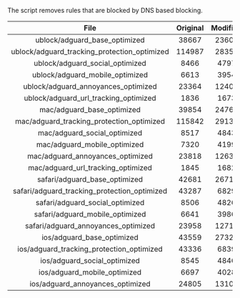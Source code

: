 The script removes rules that are blocked by DNS based blocking.


| File | Original | Modified |
|:----:|:-----:|:-----:|
| ublock/adguard_base_optimized | 38667 | 23605 |
| ublock/adguard_tracking_protection_optimized | 114987 | 28355 |
| ublock/adguard_social_optimized | 8466 | 4797 |
| ublock/adguard_mobile_optimized | 6613 | 3954 |
| ublock/adguard_annoyances_optimized | 23364 | 12401 |
| ublock/adguard_url_tracking_optimized | 1836 | 1673 |
| mac/adguard_base_optimized | 39854 | 24768 |
| mac/adguard_tracking_protection_optimized | 115842 | 29135 |
| mac/adguard_social_optimized | 8517 | 4843 |
| mac/adguard_mobile_optimized | 7320 | 4199 |
| mac/adguard_annoyances_optimized | 23818 | 12634 |
| mac/adguard_url_tracking_optimized | 1845 | 1682 |
| safari/adguard_base_optimized | 42681 | 26711 |
| safari/adguard_tracking_protection_optimized | 43287 | 6829 |
| safari/adguard_social_optimized | 8506 | 4826 |
| safari/adguard_mobile_optimized | 6641 | 3986 |
| safari/adguard_annoyances_optimized | 23958 | 12713 |
| ios/adguard_base_optimized | 43559 | 27324 |
| ios/adguard_tracking_protection_optimized | 43336 | 6839 |
| ios/adguard_social_optimized | 8545 | 4846 |
| ios/adguard_mobile_optimized | 6697 | 4028 |
| ios/adguard_annoyances_optimized | 24805 | 13105 |